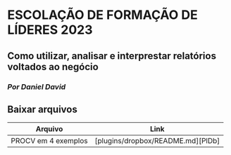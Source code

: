 # ESCOLAÇÃO DE FORMAÇÃO DE LÍDERES 2023
## Como utilizar, analisar e interprestar relatórios voltados ao negócio
### _Por Daniel David_

## Baixar arquivos

| Arquivo | Link |
| ------ | ------ |
| PROCV em 4 exemplos | [plugins/dropbox/README.md][PlDb] |

